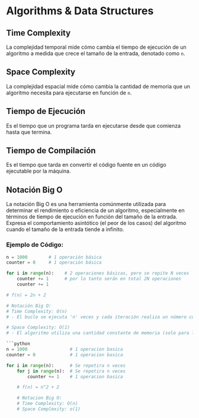 # Algorithms & Data Structures

## Time Complexity
La complejidad temporal mide cómo cambia el tiempo de ejecución de un algoritmo a medida que crece el tamaño de la entrada, denotado como `n`.

## Space Complexity
La complejidad espacial mide cómo cambia la cantidad de memoria que un algoritmo necesita para ejecutarse en función de `n`.

## Tiempo de Ejecución
Es el tiempo que un programa tarda en ejecutarse desde que comienza hasta que termina.

## Tiempo de Compilación
Es el tiempo que tarda en convertir el código fuente en un código ejecutable por la máquina.

## Notación Big O
La notación Big O es una herramienta comúnmente utilizada para determinar el rendimiento o eficiencia de un algoritmo, especialmente en términos de tiempo de ejecución en función del tamaño de la entrada. Expresa el comportamiento asintótico (el peor de los casos) del algoritmo cuando el tamaño de la entrada tiende a infinito.

### Ejemplo de Código:

```python
n = 1000        # 1 operación básica
counter = 0     # 1 operación básica

for i in range(n):    # 2 operaciones básicas, pero se repite N veces
    counter += 1      # por lo tanto serán en total 2N operaciones
    counter += 1

# f(n) = 2n + 2

# Notación Big O:
# Time Complexity: O(n) 
# - El bucle se ejecuta 'n' veces y cada iteración realiza un número constante de operaciones, por lo que la complejidad temporal es O(n).

# Space Complexity: O(1) 
# - El algoritmo utiliza una cantidad constante de memoria (solo para las variables 'n' y 'counter'), independientemente del tamaño de la entrada 'n', por lo que la complejidad espacial es O(1).

```python
n = 1000                # 1 operacion basica
counter = 0             # 1 operacion basica

for i in range(n):      # Se repetira n veces
    for j in range(n):  # Se repetira n veces
        counter += 1    # 1 operacion basica

    # f(n) = n^2 + 2

    # Notacion Big O:
    # Time Complexity: O(n)
    # Space Complexity: o(1)

